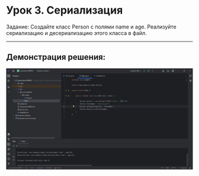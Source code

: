 # Урок 3. Сериализация

Задание: 
Создайте класс Person с полями name и age. 
Реализуйте сериализацию и десериализацию этого класса в файл.

-------------------------------------------------------------

## Демонстрация решения:

![](image/console.jpg)